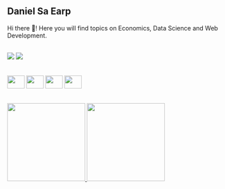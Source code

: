 ## Daniel Sa Earp

<p> Hi there 👋! Here you will find topics on Economics, Data Science and Web Development. </p>

<div style="display: inline_block"><br>
  <img src="https://img.shields.io/twitter/follow/earp_daniel?color=1DA1F2&logo=Twitter&style=for-the-badge">
  <a href = "https://br.linkedin.com/in/daniel-sa-earp" target="_blank"><img src="https://img.shields.io/badge/LinkedIn-0077B5?style=for-the-badge&logo=linkedin&logoColor=white" target="_blank"></a>
</div>

<br>

<div style="display: inline_block"><br>
  <img align="center" height="30" width="40" src="https://cdn.jsdelivr.net/gh/devicons/devicon/icons/javascript/javascript-original.svg" />
  <img align="center" height="30" width="40" src= "https://cdn.jsdelivr.net/gh/devicons/devicon/icons/r/r-original.svg"/>
  <img align="center" height="30" width="40" src="https://cdn.jsdelivr.net/gh/devicons/devicon/icons/python/python-original.svg" />
  <img align="center" height="30" width="40" src="https://cdn.jsdelivr.net/gh/devicons/devicon/icons/julia/julia-original.svg" />
</div>

<br>

<div style="display: inline_block"><br>
  <a href="https://github.com/dsaearp">
  <img height="180cm" src="https://github-readme-stats.vercel.app/api?username=dsaearp&count_private=true&show_icons=true&theme=transparent">
  <img height="180cm" src="https://github-readme-stats-5azo.vercel.app/api/top-langs/?username=dsaearp&hide=html&layout=compact&langs_count=5&theme=transparent">
</div>



          
